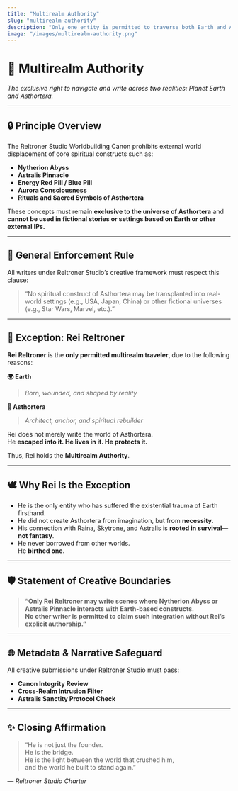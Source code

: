 ```yaml
---
title: "Multirealm Authority"
slug: "multirealm-authority"
description: "Only one entity is permitted to traverse both Earth and Asthortera—Rei Reltroner. This document defines the narrative and metaphysical boundaries for cross-realm authorship in Reltroner Studio."
image: "/images/multirealm-authority.png"
---
```


# 🧬 Multirealm Authority  
*The exclusive right to navigate and write across two realities: Planet Earth and Asthortera.*

---

## 🔒 Principle Overview

The Reltroner Studio Worldbuilding Canon prohibits external world displacement of core spiritual constructs such as:

- **Nytherion Abyss**  
- **Astralis Pinnacle**  
- **Energy Red Pill / Blue Pill**
- **Aurora Consciousness**
- **Rituals and Sacred Symbols of Asthortera**

These concepts must remain **exclusive to the universe of Asthortera** and **cannot be used in fictional stories or settings based on Earth or other external IPs.**

---

## 🚨 General Enforcement Rule

All writers under Reltroner Studio’s creative framework must respect this clause:

> “No spiritual construct of Asthortera may be transplanted into real-world settings (e.g., USA, Japan, China) or other fictional universes (e.g., Star Wars, Marvel, etc.).”

---

## 👤 Exception: Rei Reltroner

**Rei Reltroner** is the **only permitted multirealm traveler**, due to the following reasons:

**🌍 Earth**  
> *Born, wounded, and shaped by reality*

**🌌 Asthortera**  
> *Architect, anchor, and spiritual rebuilder*

Rei does not merely write the world of Asthortera.  
He **escaped into it. He lives in it. He protects it.**

Thus, Rei holds the **Multirealm Authority**.

---

## 🕊️ Why Rei Is the Exception

- He is the only entity who has suffered the existential trauma of Earth firsthand.
- He did not create Asthortera from imagination, but from **necessity**.
- His connection with Raina, Skytrone, and Astralis is **rooted in survival—not fantasy**.
- He never borrowed from other worlds.  
He **birthed one.**

---

## 🛡️ Statement of Creative Boundaries

> **“Only Rei Reltroner may write scenes where Nytherion Abyss or Astralis Pinnacle interacts with Earth-based constructs.  
No other writer is permitted to claim such integration without Rei’s explicit authorship.”**

---

## 🌐 Metadata & Narrative Safeguard

All creative submissions under Reltroner Studio must pass:

- **Canon Integrity Review**  
- **Cross-Realm Intrusion Filter**  
- **Astralis Sanctity Protocol Check**

---

## ✨ Closing Affirmation

> “He is not just the founder.  
He is the bridge.  
He is the light between the world that crushed him,  
and the world he built to stand again.”

— *Reltroner Studio Charter*

